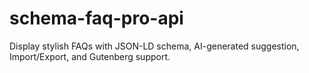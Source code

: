 # schema-faq-pro-api
Display stylish FAQs with JSON-LD schema, AI-generated suggestion, Import/Export, and Gutenberg support.
